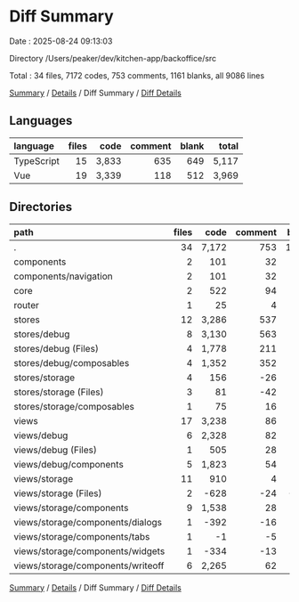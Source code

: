 # Diff Summary

Date : 2025-08-24 09:13:03

Directory /Users/peaker/dev/kitchen-app/backoffice/src

Total : 34 files, 7172 codes, 753 comments, 1161 blanks, all 9086 lines

[Summary](results.md) / [Details](details.md) / Diff Summary / [Diff Details](diff-details.md)

## Languages

| language   | files |  code | comment | blank | total |
| :--------- | ----: | ----: | ------: | ----: | ----: |
| TypeScript |    15 | 3,833 |     635 |   649 | 5,117 |
| Vue        |    19 | 3,339 |     118 |   512 | 3,969 |

## Directories

| path                              | files |  code | comment | blank | total |
| :-------------------------------- | ----: | ----: | ------: | ----: | ----: |
| .                                 |    34 | 7,172 |     753 | 1,161 | 9,086 |
| components                        |     2 |   101 |      32 |    19 |   152 |
| components/navigation             |     2 |   101 |      32 |    19 |   152 |
| core                              |     2 |   522 |      94 |   116 |   732 |
| router                            |     1 |    25 |       4 |     2 |    31 |
| stores                            |    12 | 3,286 |     537 |   531 | 4,354 |
| stores/debug                      |     8 | 3,130 |     563 |   546 | 4,239 |
| stores/debug (Files)              |     4 | 1,778 |     211 |   278 | 2,267 |
| stores/debug/composables          |     4 | 1,352 |     352 |   268 | 1,972 |
| stores/storage                    |     4 |   156 |     -26 |   -15 |   115 |
| stores/storage (Files)            |     3 |    81 |     -42 |   -36 |     3 |
| stores/storage/composables        |     1 |    75 |      16 |    21 |   112 |
| views                             |    17 | 3,238 |      86 |   493 | 3,817 |
| views/debug                       |     6 | 2,328 |      82 |   352 | 2,762 |
| views/debug (Files)               |     1 |   505 |      28 |    64 |   597 |
| views/debug/components            |     5 | 1,823 |      54 |   288 | 2,165 |
| views/storage                     |    11 |   910 |       4 |   141 | 1,055 |
| views/storage (Files)             |     2 |  -628 |     -24 |  -111 |  -763 |
| views/storage/components          |     9 | 1,538 |      28 |   252 | 1,818 |
| views/storage/components/dialogs  |     1 |  -392 |     -16 |   -56 |  -464 |
| views/storage/components/tabs     |     1 |    -1 |      -5 |    -4 |   -10 |
| views/storage/components/widgets  |     1 |  -334 |     -13 |   -53 |  -400 |
| views/storage/components/writeoff |     6 | 2,265 |      62 |   365 | 2,692 |

[Summary](results.md) / [Details](details.md) / Diff Summary / [Diff Details](diff-details.md)
